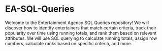# EA-SQL-Queries
Welcome to the Entertainment Agency SQL Queries repository! We will discover how to identify entertainers that match certain criteria, track their popularity over time using running totals, and rank them based on relevant attributes. We will use SQL querying to calculate running totals, assign row numbers, calculate ranks based on specific criteria, and more.
